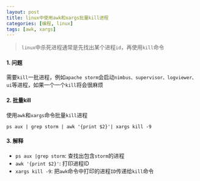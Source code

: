 ```yaml
---
layout: post
title: linux中使用awk和xargs批量kill进程
categories: [编程, linux]
tags: [awk, xargs]
---
```



> `linux`中杀死进程通常是先找出某个进程`id`，再使用`kill`命令

#### 1. 问题

需要`kill`一批进程，例如`apache storm`会启动`nimbus、supervisor、logviewer、ui`等进程，如果一个一个`kill`将会很麻烦

#### 2. 批量kill

使用`awk`和`xargs`命令批量`kill`进程

```
ps aux | grep storm | awk '{print $2}'| xargs kill -9 
```

#### 3. 解释

* `ps aux |grep storm`: 查找出包含`storm`的进程
* `awk '{print $2}'`: 打印进程ID
* `xargs kill -9`: 把`awk`命令中打印的进程`ID`传递给`kill`命令
